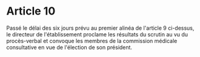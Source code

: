 # Article 10

Passé le délai des six jours prévu au premier alinéa de l'article 9 ci-dessus, le directeur de l'établissement proclame les résultats du scrutin au vu du procès-verbal et convoque les membres de la commission médicale consultative en vue de l'élection de son président.
